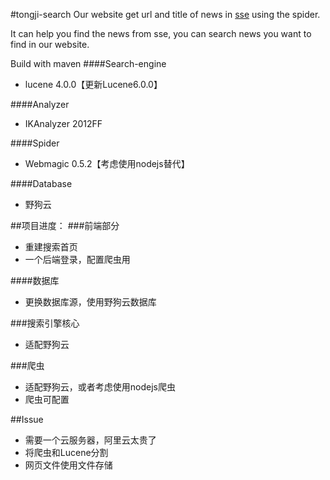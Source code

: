 #tongji-search
Our website get url and title of news in <a href="http://sse.tongji.edu.cn">sse</a> using the spider.

It can help you find the news from sse, you can search news you want to find in our website.

Build with maven
####Search-engine
* lucene 4.0.0【更新Lucene6.0.0】

####Analyzer
* IKAnalyzer 2012FF

####Spider
* Webmagic 0.5.2【考虑使用nodejs替代】

####Database
* 野狗云

##项目进度：
###前端部分
* 重建搜索首页
* 一个后端登录，配置爬虫用

####数据库
* 更换数据库源，使用野狗云数据库

###搜索引擎核心
* 适配野狗云

###爬虫
* 适配野狗云，或者考虑使用nodejs爬虫
* 爬虫可配置

##Issue
* 需要一个云服务器，阿里云太贵了
* 将爬虫和Lucene分割
* 网页文件使用文件存储